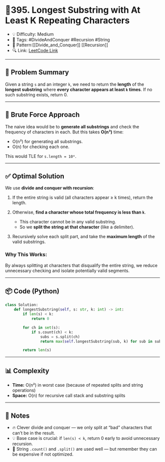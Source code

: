 # 📍395. Longest Substring with At Least K Repeating Characters

- 💡 Difficulty: Medium
- 🧩 Tags: #DivideAndConquer #Recursion #String
- 🔄 Pattern:[[Divide_and_Conquer]] [[Recursion]]
- 🔍 Link: [LeetCode Link](https://leetcode.com/problems/longest-substring-with-at-least-k-repeating-characters/)

---

## 🧠 Problem Summary

Given a string `s` and an integer `k`, we need to return the **length** of the **longest substring** where **every character appears at least `k` times**. If no such substring exists, return 0.

---

## 🚫 Brute Force Approach

The naive idea would be to **generate all substrings** and check the frequency of characters in each. But this takes **O(n³)** time:

- O(n²) for generating all substrings.
- O(n) for checking each one.

This would TLE for `s.length = 10⁴`.

---

## ✅ Optimal Solution

We use **divide and conquer with recursion**:

1. If the entire string is valid (all characters appear ≥ k times), return the length.
2. Otherwise, **find a character whose total frequency is less than `k`**.

   - This character cannot be in any valid substring.
   - So we **split the string at that character** (like a delimiter).

3. Recursively solve each split part, and take the **maximum length** of the valid substrings.

### Why This Works:

By always splitting at characters that disqualify the entire string, we reduce unnecessary checking and isolate potentially valid segments.

---

## 📦 Code (Python)

```python
class Solution:
    def longestSubstring(self, s: str, k: int) -> int:
        if len(s) < k:
            return 0

        for ch in set(s):
            if s.count(ch) < k:
                subs = s.split(ch)
                return max(self.longestSubstring(sub, k) for sub in subs)

        return len(s)
```

---

## 📊 Complexity

- **Time:** O(n²) in worst case (because of repeated splits and string operations)
- **Space:** O(n) for recursive call stack and substring splits

---

## 📝 Notes

- 🔥 Clever divide and conquer — we only split at “bad” characters that can’t be in the result.
- 💡 Base case is crucial: if `len(s) < k`, return 0 early to avoid unnecessary recursion.
- 🧠 String `.count()` and `.split()` are used well — but remember they can be expensive if not optimized.
